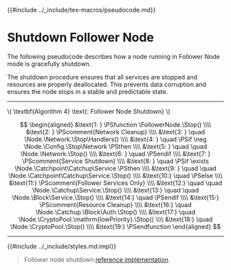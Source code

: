 {{#include ../_include/tex-macros/pseudocode.md}}

$$
\newcommand \Node {\mathrm{node}}
\newcommand \FollowerNode {\mathrm{FollowerlNode}}
\newcommand \Stop {\mathrm{Stop}}
\newcommand \Handlers {\mathrm{Handlers}}
\newcommand \Network {\mathrm{Network}}
\newcommand \Config {\mathrm{nodeConfig}}
\newcommand \Catchup {\mathrm{Catchup}}
\newcommand \Catchpoint {\mathrm{Catchpoint}}
\newcommand \Service {\mathrm{Service}}
\newcommand \Block {\mathrm{Block}}
\newcommand \Auth {\mathrm{Authenticator}}
\newcommand \CryptoPool {\mathrm{CryptoPool}}
$$

# Shutdown Follower Node

The following pseudocode describes how a node running in Follower Node mode is gracefully
shutdown.

The shutdown procedure ensures that all services are stopped and resources are properly
deallocated. This prevents data corruption and ensures the node stops in a stable
and predictable state.

---

\\( \textbf{Algorithm 4} \text{: Follower Node Shutdown} \\)

$$
\begin{aligned}
&\text{1: } \PSfunction \FollowerNode.\Stop() \\\\
&\text{2: } \PScomment{Network Cleanup} \\\\
&\text{3: } \quad \Node.\Network.\Stop\Handlers() \\\\
&\text{4: } \quad \PSif \neg \Node.\Config.\Stop\Network \PSthen \\\\
&\text{5: } \quad \quad \Node.\Network.\Stop() \\\\
&\text{6: } \quad \PSendif \\\\
&\text{7: } \PScomment{Service Shutdown} \\\\
&\text{8: } \quad \PSif \exists \Node.\Catchpoint\Catchup\Service \PSthen \\\\
&\text{9: } \quad \quad \Node.\Catchpoint\Catchup\Service.\Stop() \\\\
&\text{10:} \quad \PSelse \\\\
&\text{11:} \PScomment{Follower Services Only} \\\\
&\text{12:} \quad \quad \Node.\Catchup\Service.\Stop() \\\\
&\text{13:} \quad \quad \Node.\Block\Service.\Stop() \\\\
&\text{14:} \quad \PSendif \\\\
&\text{15:} \PScomment{Resource Cleanup} \\\\
&\text{16:} \quad \Node.\Catchup.\Block\Auth.\Stop() \\\\
&\text{17:} \quad \Node.\CryptoPool.\mathrm{lowPriority}.\Stop() \\\\
&\text{18:} \quad \Node.\CryptoPool.\Stop() \\\\
&\text{19:} \PSendfunction
\end{aligned}
$$

---

{{#include ../_include/styles.md:impl}}
> Follower node shutdown [reference implementation](https://github.com/algorand/go-algorand/blob/df0613a04432494d0f437433dd1efd02481db838/node/follower_node.go#L211-L229).